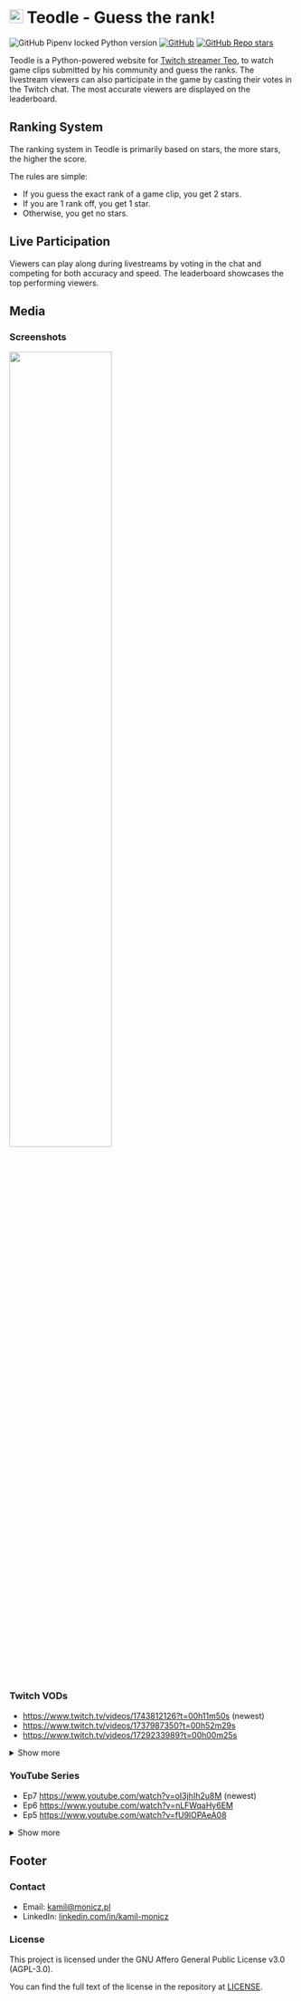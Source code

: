 # <img height="24" src="https://github.com/Zaczero/teodle/blob/main/static/favicon-32x32.png?raw=true"> Teodle - Guess the rank!

![GitHub Pipenv locked Python version](https://img.shields.io/github/pipenv/locked/python-version/Zaczero/teodle)
[![GitHub](https://img.shields.io/github/license/Zaczero/teodle)](https://github.com/Zaczero/teodle/blob/main/LICENSE)
[![GitHub Repo stars](https://img.shields.io/github/stars/Zaczero/teodle?style=social)](https://github.com/Zaczero/teodle)

Teodle is a Python-powered website for [Twitch streamer Teo](https://www.twitch.tv/teosgame), to watch game clips submitted by his community and guess the ranks.
The livestream viewers can also participate in the game by casting their votes in the Twitch chat.
The most accurate viewers are displayed on the leaderboard.

## Ranking System

The ranking system in Teodle is primarily based on stars, the more stars, the higher the score.

The rules are simple:

* If you guess the exact rank of a game clip, you get 2 stars.
* If you are 1 rank off, you get 1 star.
* Otherwise, you get no stars.

## Live Participation

Viewers can play along during livestreams by voting in the chat and competing for both accuracy and speed. The leaderboard showcases the top performing viewers.

## Media

### Screenshots

<img width="60%" src="https://github.com/Zaczero/teodle/blob/main/resources/thumbnail2.png?raw=true">

### Twitch VODs

* https://www.twitch.tv/videos/1743812126?t=00h11m50s (newest)
* https://www.twitch.tv/videos/1737987350?t=00h52m29s
* https://www.twitch.tv/videos/1729233989?t=00h00m25s

<details>
<summary>Show more</summary>

* https://www.twitch.tv/videos/1721001903?t=00h37m58s
* https://www.twitch.tv/videos/1715086976?t=00h22m27s
* https://www.twitch.tv/videos/1714133387?t=00h26m40s
* https://www.twitch.tv/videos/1712305474?t=00h14m05s
* https://www.twitch.tv/videos/1711228781?t=00h23m25s
* https://www.twitch.tv/videos/1709156468?t=00h13m20s
</details>

### YouTube Series

* Ep7 https://www.youtube.com/watch?v=oI3jhIh2u8M (newest)
* Ep6 https://www.youtube.com/watch?v=nLFWqaHy6EM
* Ep5 https://www.youtube.com/watch?v=fU9lOPAeA08

<details>
<summary>Show more</summary>

* Ep4 https://www.youtube.com/watch?v=cELkMah_xTM
* Ep3 https://www.youtube.com/watch?v=-RRyqxI9K64
* Ep2 https://www.youtube.com/watch?v=noQXO2jvAcw
</details>

## Footer

### Contact

* Email: [kamil@monicz.pl](mailto:kamil@monicz.pl)
* LinkedIn: [linkedin.com/in/kamil-monicz](https://www.linkedin.com/in/kamil-monicz/)

### License

This project is licensed under the GNU Affero General Public License v3.0 (AGPL-3.0).

You can find the full text of the license in the repository at [LICENSE](https://github.com/Zaczero/teodle/blob/main/LICENSE).
